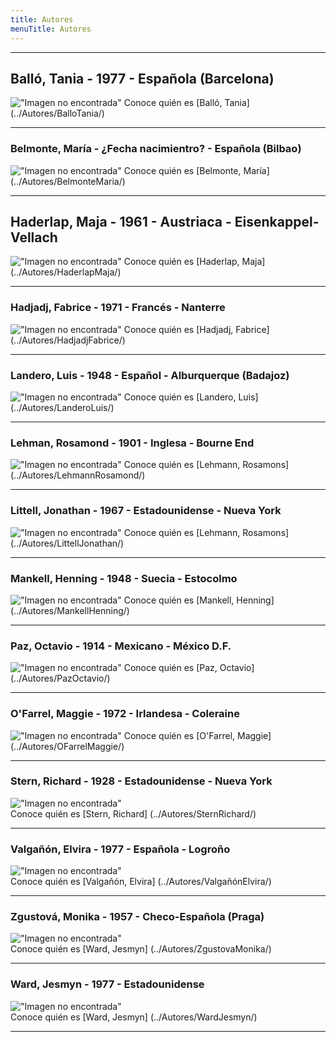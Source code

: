 ```yaml
---
title: Autores
menuTitle: Autores
---
```

***
## Balló, Tania - 1977 - Española (Barcelona)
!["Imagen no encontrada"](Content/Pages/Autores/BalloTania.jpg)
Conoce quién es [Balló, Tania] (../Autores/BalloTania/)
***
### Belmonte, María - ¿Fecha nacimientro? - Española (Bilbao)
!["Imagen no encontrada"](Content/Pages//Autores/BelmonteMaria.jpg)
Conoce quién es [Belmonte, María] (../Autores/BelmonteMaria/)
***
## Haderlap, Maja - 1961 - Austriaca - Eisenkappel-Vellach
!["Imagen no encontrada"](Content/Pages//Autores/HaderlapMaja.jpg)
Conoce quién es [Haderlap, Maja] (../Autores/HaderlapMaja/)
***
### Hadjadj, Fabrice - 1971 - Francés - Nanterre
!["Imagen no encontrada"](Content/Pages//Autores/HadjadjFabrice.jpg)
Conoce quién es [Hadjadj, Fabrice] (../Autores/HadjadjFabrice/)
***
### Landero, Luis - 1948 - Español - Alburquerque (Badajoz)
!["Imagen no encontrada"](Content/Pages//Autores/LanderoLuis.jpg)
Conoce quién es [Landero, Luis] (../Autores/LanderoLuis/)
***
### Lehman, Rosamond - 1901 - Inglesa - Bourne End
!["Imagen no encontrada"](Content/Pages//Autores/LehmannRosamond.jpg)
Conoce quién es [Lehmann, Rosamons] (../Autores/LehmannRosamond/)
***
### Littell, Jonathan - 1967 - Estadounidense - Nueva York
!["Imagen no encontrada"](Content/Pages//Autores/LittellJonathan.jpg)
Conoce quién es [Lehmann, Rosamons] (../Autores/LittellJonathan/)
***
### Mankell, Henning - 1948 - Suecia - Estocolmo
!["Imagen no encontrada"](Content/Pages//Autores/MankellHenning.jpg)
Conoce quién es [Mankell, Henning] (../Autores/MankellHenning/)
***
### Paz, Octavio - 1914 - Mexicano - México D.F.
!["Imagen no encontrada"](Content/Pages//Autores/PazOctavio.jpg)
Conoce quién es [Paz, Octavio] (../Autores/PazOctavio/)
***
### O'Farrel, Maggie - 1972 - Irlandesa - Coleraine 
!["Imagen no encontrada"](Content/Pages//Autores/OFarrelMaggie.jpg)
Conoce quién es [O'Farrel, Maggie] (../Autores/OFarrelMaggie/)
***
### Stern, Richard - 1928 - Estadounidense - Nueva York 
!["Imagen no encontrada"](Content/Pages//Autores/SternRichard.jpg)  
Conoce quién es [Stern, Richard] (../Autores/SternRichard/)
***
### Valgañón, Elvira - 1977 - Española - Logroño        
!["Imagen no encontrada"](Content/Pages//Autores/ValgañonElvira.jpg)                            
Conoce quién es [Valgañón, Elvira] (../Autores/ValgañónElvira/)
***
### Zgustová, Monika - 1957 - Checo-Española (Praga)
!["Imagen no encontrada"](Content/Pages//Autores/ZgustovaMonika.jpg)       
Conoce quién es [Ward, Jesmyn] (../Autores/ZgustovaMonika/)
***
### Ward, Jesmyn - 1977 - Estadounidense
!["Imagen no encontrada"](Content/Pages//Autores/WardJesmyn.jpg)       
Conoce quién es [Ward, Jesmyn] (../Autores/WardJesmyn/)
***